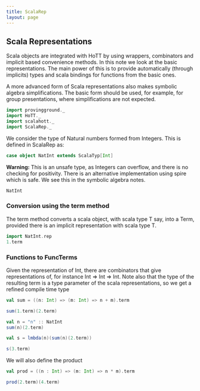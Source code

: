 ```yaml
---
title: ScalaRep
layout: page
---
```

## Scala Representations

Scala objects are integrated with HoTT by using wrappers, combinators and implicit based convenience methods. In this note we look at the basic representations. The main power of this is to provide automatically (through implicits) types and scala bindings for functions from the basic ones.

A more advanced form of Scala representations also makes symbolic algebra simplifications. The basic form should be used, for example, for group presentations, where simplifications are not expected.





```scala mdoc:to-string
import provingground._
import HoTT._
import scalahott._
import ScalaRep._
```

We consider the type of Natural numbers formed from Integers. This is defined in ScalaRep as:

```scala
case object NatInt extends ScalaTyp[Int]
```

**Warning:** This is an unsafe type, as Integers can overflow, and there is no checking for positivity.
There is an alternative implementation using spire which is safe. We see this in the symbolic algebra notes.


```scala mdoc:to-string
NatInt
```

### Conversion using the term method

The term method converts a scala object, with scala type T say, into a Term, provided there is an implicit representation with scala type T.


```scala mdoc:to-string
import NatInt.rep
1.term
```

### Functions to FuncTerms

Given the representation of Int, there are combinators that give representations of, for instance Int => Int => Int. Note also that the type of the resulting term is a type parameter of the scala representations, so we get a refined compile time type


```scala mdoc:to-string
val sum = ((n: Int) => (m: Int) => n + m).term
```


```scala mdoc:to-string
sum(1.term)(2.term)
```


```scala mdoc:to-string
val n = "n" :: NatInt
sum(n)(2.term)
```


```scala mdoc:to-string
val s = lmbda(n)(sum(n)(2.term))
```


```scala mdoc:to-string
s(3.term)
```

We will also define the product


```scala mdoc:to-string
val prod = ((n : Int) => (m: Int) => n * m).term
```


```scala mdoc:to-string
prod(2.term)(4.term)
```
